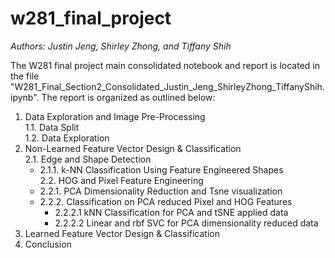 # w281_final_project
_Authors: Justin Jeng, Shirley Zhong, and Tiffany Shih_

The W281 final project main consolidated notebook and report is located in the file "W281_Final_Section2_Consolidated_Justin_Jeng_ShirleyZhong_TiffanyShih.ipynb". The report is organized as outlined below:

1. Data Exploration and Image Pre-Processing <br/>
   1.1. Data Split <br/>
   1.2. Data Exploration <br/>
2. Non-Learned Feature Vector Design & Classification <br/>
   2.1. Edge and Shape Detection <br/>
      * 2.1.1. k-NN Classification Using Feature Engineered Shapes <br/>
   2.2. HOG and Pixel Feature Engineering <br/>
      * 2.2.1. PCA Dimensionality Reduction and Tsne visualization <br/>
      * 2.2.2. Classification on PCA reduced Pixel and HOG Features <br/>
        * 2.2.2.1 kNN Classification for PCA and tSNE applied data <br/>
        * 2.2.2.2 Linear and rbf SVC for PCA dimensionality reduced data <br/>
3. Learned Feature Vector Design & Classification <br/>
4. Conclusion <br/>
